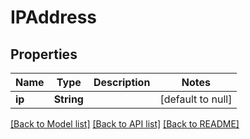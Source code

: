 # IPAddress
## Properties

| Name | Type | Description | Notes |
|------------ | ------------- | ------------- | -------------|
| **ip** | **String** |  | [default to null] |

[[Back to Model list]](../README.md#documentation-for-models) [[Back to API list]](../README.md#documentation-for-api-endpoints) [[Back to README]](../README.md)

